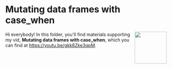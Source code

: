 # Mutating data frames with case_when
[<img src="case_when.png" align="right" height="100" />](<https://youtu.be/gkk8Zke3qpM>)

Hi everybody! In this folder, you'll find materials supporting my vid, **Mutating data frames with case_when**, which you can find at <https://youtu.be/gkk8Zke3qpM>. 